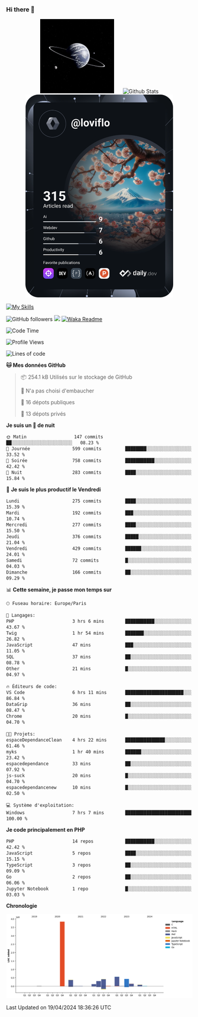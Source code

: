 ### Hi there 👋

<p align="center">
  <img src="https://github.com/Loviflo/Loviflo/blob/main/img/portrait.jpg" alt="Loviflo" height="200" style="margin-right: 20px"/>
  <img src="https://github-readme-stats.vercel.app/api?username=Loviflo&show_icons=true&theme=graywhite" alt="Github Stats" />
  <a href="https://app.daily.dev/loviflo"><img src="https://github.com/loviflo/loviflo/blob/main/devcard.svg" width="400" alt="Loviflo's Dev Card"/></a>
</p>

[![My Skills](https://skillicons.dev/icons?i=php,laravel,symfony,dotnet,cs,nodejs,mysql,postgres,js,ts,html,css,sass,angular,react,electron,docker,webpack,vscode,figma,git,github,gitlab,nginx,postman&perline=5)](https://skillicons.dev)

![GitHub followers](https://img.shields.io/github/followers/Loviflo?label=Follow&style=social)
![](https://visitor-badge.glitch.me/badge?page_id=Loviflo.Loviflo)
[![Waka Readme](https://github.com/Loviflo/Loviflo/actions/workflows/update-stats.yml/badge.svg)](https://github.com/Loviflo/Loviflo/actions/workflows/update-stats.yml)

<!--START_SECTION:waka-->
![Code Time](http://img.shields.io/badge/Code%20Time-2%2C027%20hrs%2037%20mins-blue)

![Profile Views](http://img.shields.io/badge/Vues%20du%20profil-0-blue)

![Lines of code](https://img.shields.io/badge/Depuis%20Hello%20World%2C%20j%27ai%20%C3%A9crit-6.3%20million%20Lignes%20de%20code-blue)

**🐱 Mes données GitHub** 

> 📦 254.1 kB Utilisés sur le stockage de GitHub 
 > 
> 🚫 N'a pas choisi d'embaucher
 > 
> 📜 16 dépots publiques 
 > 
> 🔑 13 dépots privés 
 > 
**Je suis un 🦉 de nuit** 

```text
🌞 Matin                  147 commits         ██░░░░░░░░░░░░░░░░░░░░░░░   08.23 % 
🌆 Journée                599 commits         ████████░░░░░░░░░░░░░░░░░   33.52 % 
🌃 Soirée                 758 commits         ███████████░░░░░░░░░░░░░░   42.42 % 
🌙 Nuit                   283 commits         ████░░░░░░░░░░░░░░░░░░░░░   15.84 % 
```
📅 **Je suis le plus productif le Vendredi** 

```text
Lundi                    275 commits         ████░░░░░░░░░░░░░░░░░░░░░   15.39 % 
Mardi                    192 commits         ███░░░░░░░░░░░░░░░░░░░░░░   10.74 % 
Mercredi                 277 commits         ████░░░░░░░░░░░░░░░░░░░░░   15.50 % 
Jeudi                    376 commits         █████░░░░░░░░░░░░░░░░░░░░   21.04 % 
Vendredi                 429 commits         ██████░░░░░░░░░░░░░░░░░░░   24.01 % 
Samedi                   72 commits          █░░░░░░░░░░░░░░░░░░░░░░░░   04.03 % 
Dimanche                 166 commits         ██░░░░░░░░░░░░░░░░░░░░░░░   09.29 % 
```


📊 **Cette semaine, je passe mon temps sur** 

```text
🕑︎ Fuseau horaire: Europe/Paris

💬 Langages: 
PHP                      3 hrs 6 mins        ███████████░░░░░░░░░░░░░░   43.67 % 
Twig                     1 hr 54 mins        ███████░░░░░░░░░░░░░░░░░░   26.82 % 
JavaScript               47 mins             ███░░░░░░░░░░░░░░░░░░░░░░   11.05 % 
SQL                      37 mins             ██░░░░░░░░░░░░░░░░░░░░░░░   08.78 % 
Other                    21 mins             █░░░░░░░░░░░░░░░░░░░░░░░░   04.97 % 

🔥 Éditeurs de code: 
VS Code                  6 hrs 11 mins       ██████████████████████░░░   86.84 % 
DataGrip                 36 mins             ██░░░░░░░░░░░░░░░░░░░░░░░   08.47 % 
Chrome                   20 mins             █░░░░░░░░░░░░░░░░░░░░░░░░   04.70 % 

🐱‍💻 Projets: 
espaceDependanceClean    4 hrs 22 mins       ███████████████░░░░░░░░░░   61.46 % 
myks                     1 hr 40 mins        ██████░░░░░░░░░░░░░░░░░░░   23.42 % 
espacedependance         33 mins             ██░░░░░░░░░░░░░░░░░░░░░░░   07.92 % 
js-suck                  20 mins             █░░░░░░░░░░░░░░░░░░░░░░░░   04.70 % 
espacedependancenew      10 mins             █░░░░░░░░░░░░░░░░░░░░░░░░   02.50 % 

💻 Système d'exploitation: 
Windows                  7 hrs 7 mins        █████████████████████████   100.00 % 
```

**Je code principalement en PHP** 

```text
PHP                      14 repos            ███████████░░░░░░░░░░░░░░   42.42 % 
JavaScript               5 repos             ████░░░░░░░░░░░░░░░░░░░░░   15.15 % 
TypeScript               3 repos             ██░░░░░░░░░░░░░░░░░░░░░░░   09.09 % 
Go                       2 repos             ██░░░░░░░░░░░░░░░░░░░░░░░   06.06 % 
Jupyter Notebook         1 repo              █░░░░░░░░░░░░░░░░░░░░░░░░   03.03 % 
```



**Chronologie**

![Lines of Code chart](https://raw.githubusercontent.com/Loviflo/Loviflo/main/assets/bar_graph.png)


 Last Updated on 19/04/2024 18:36:26 UTC
<!--END_SECTION:waka-->
